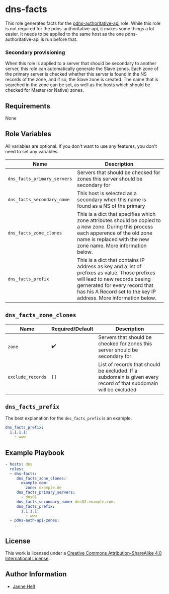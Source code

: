 # dns-facts

This role generates facts for the [pdns-authoritative-api](https://github.com/stuvusIT/pdns-authoritative-api) role.
While this role is not required for the pdns-authoritative-api, it makes some things a lot easier.
It needs to be applied to the same host as the one pdns-authoritative-api is run before that.

### Secondary provisioning

When this role is applied to a server that should be secondary to another server, this role can automatically generate the Slave zones.
Each zone of the primary server is checked whether this server is found in the NS records of the zone, and if so, the Slave zone is created.
The name that is searched in the zone can be set, as well as the hosts which should be checked for Master (or Native) zones.

## Requirements

None

## Role Variables

All variables are optional.
If you don't want to use any features, you don't need to set any variables.

| Name                        | Description                                                                                                                                                                                                                         |
|-----------------------------|-------------------------------------------------------------------------------------------------------------------------------------------------------------------------------------------------------------------------------------|
| `dns_facts_primary_servers` | Servers that should be checked for zones this server should be secondary for                                                                                                                                                        |
| `dns_facts_secondary_name`  | This host is selected as a secondary when this name is found as a NS of the primary                                                                                                                                                 |
| `dns_facts_zone_clones`     | This is a dict that specifies which zone attributes should be copied to a new zone. During this process each apperence of the old zone name is replaced with the new zone name. More information below.                             |
| `dns_facts_prefix`          | This is a dict that contains IP address as key and a list of prefixes as value. Those prefixes will lead to new records beeing gernerated for every record that has his A Record set to the key IP address. More information below. |

## `dns_facts_zone_clones`

| Name              | Required/Default   | Description                                                                                                      |
|-------------------|--------------------|------------------------------------------------------------------------------------------------------------------|
| `zone`            | :heavy_check_mark: | Servers that should be checked for zones this server should be secondary for                                     |
| `exclude_records` | `[]`               | List of records that should be excluded. If a subdomain is given every record of that subdomain will be excluded |

## `dns_facts_prefix`

The best explanation for the `dns_facts_prefix` is an example.


```yml
dns_facts_prefix:
  1.1.1.1:
    - www
```


## Example Playbook

```yml
- hosts: dns
  roles:
  - dns-facts:
     dns_facts_zone_clones:
       example.com: 
         zone: example.de
     dns_facts_primary_servers:
       - dns01
     dns_facts_secondary_name: dns02.example.com.
     dns_facts_prefix:
       1.1.1.1:
         - www
  - pdns-auth-api-zones:
    ...
```

## License

This work is licensed under a [Creative Commons Attribution-ShareAlike 4.0 International License](https://creativecommons.org/licenses/by-sa/4.0/).

## Author Information

- [Janne Heß](https://github.com/dasJ)
